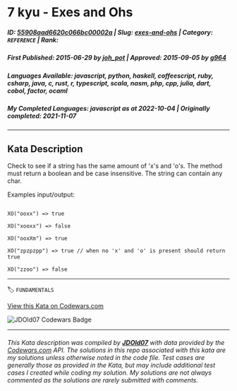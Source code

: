 # 7 kyu - Exes and Ohs

##### **ID**: [55908aad6620c066bc00002a](https://www.codewars.com/kata/55908aad6620c066bc00002a) | **Slug**: [exes-and-ohs](https://www.codewars.com/kata/55908aad6620c066bc00002a) | **Category**: `REFERENCE` | **Rank**: <span style="color:white">7 kyu</span>

##### **First Published**: 2015-06-29 ***by*** [joh_pot](https://www.codewars.com/users/joh_pot) | **Approved**: 2015-09-05 ***by*** [g964](https://www.codewars.com/users/g964)

##### **Languages Available**: javascript, python, haskell, coffeescript, ruby, csharp, java, c, rust, r, typescript, scala, nasm, php, cpp, julia, dart, cobol, factor, ocaml

##### **My Completed Languages**: javascript ***as at*** 2022-10-04 | **Originally completed**: 2021-11-07

---

## Kata Description


Check to see if a string has the same amount of 'x's and 'o's. The method must return a boolean and be case insensitive. The string can contain any char.



Examples input/output:

```

XO("ooxx") => true

XO("xooxx") => false

XO("ooxXm") => true

XO("zpzpzpp") => true // when no 'x' and 'o' is present should return true

XO("zzoo") => false

```

---


🏷 `FUNDAMENTALS`


[View this Kata on Codewars.com](https://www.codewars.com/kata/55908aad6620c066bc00002a)

![](https://www.codewars.com/users/jdold07/badges/large "JDOld07 Codewars Badge")

---

###### *This Kata description was compiled by [**JDOld07**](https://tpstech.dev) with data provided by the [Codewars.com](https://www.codewars.com) API.  The solutions in this repo associated with this kata are my solutions unless otherwise noted in the code file.  Test cases are generally those as provided in the Kata, but may include additional test cases I created while coding my solution.  My solutions are not always commented as the solutions are rarely submitted with comments.*

